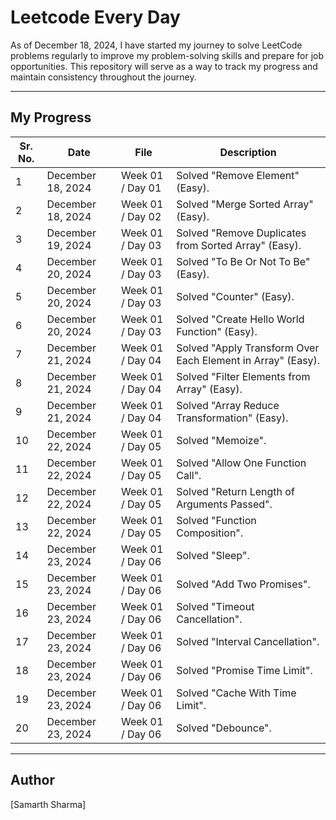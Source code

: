 # Leetcode Every Day

As of December 18, 2024, I have started my journey to solve LeetCode problems regularly to improve my problem-solving skills and prepare for job opportunities. This repository will serve as a way to track my progress and maintain consistency throughout the journey.

---

## My Progress
| Sr. No. | Date             | File              | Description                                   |
|---------|------------------|-------------------|-----------------------------------------------|
| 1       | December 18, 2024 | Week 01 / Day 01 | Solved "Remove Element" (Easy).              |
| 2       | December 18, 2024 | Week 01 / Day 02 | Solved "Merge Sorted Array" (Easy).          |
| 3       | December 19, 2024 | Week 01 / Day 03 | Solved "Remove Duplicates from Sorted Array" (Easy). |
| 4       | December 20, 2024 | Week 01 / Day 03 | Solved "To Be Or Not To Be" (Easy).          |
| 5       | December 20, 2024 | Week 01 / Day 03 | Solved "Counter" (Easy).                     |
| 6       | December 20, 2024 | Week 01 / Day 03 | Solved "Create Hello World Function" (Easy). |
| 7       | December 21, 2024 | Week 01 / Day 04 | Solved "Apply Transform Over Each Element in Array" (Easy). |
| 8       | December 21, 2024 | Week 01 / Day 04 | Solved "Filter Elements from Array" (Easy).       |
| 9       | December 21, 2024 | Week 01 / Day 04 | Solved "Array Reduce Transformation" (Easy).      |
| 10          | December 22, 2024 | Week 01 / Day 05    | Solved "Memoize".                               |
| 11          | December 22, 2024 | Week 01 / Day 05    | Solved "Allow One Function Call".               |
| 12          | December 22, 2024 | Week 01 / Day 05    | Solved "Return Length of Arguments Passed".     |
| 13          | December 22, 2024 | Week 01 / Day 05    | Solved "Function Composition".                  |
| 14          | December 23, 2024 | Week 01 / Day 06    | Solved "Sleep".                                 |
| 15          | December 23, 2024 | Week 01 / Day 06    | Solved "Add Two Promises".                      |
| 16          | December 23, 2024 | Week 01 / Day 06    | Solved "Timeout Cancellation".                  |
| 17          | December 23, 2024 | Week 01 / Day 06    | Solved "Interval Cancellation".                 |
| 18          | December 23, 2024 | Week 01 / Day 06    | Solved "Promise Time Limit".                    |
| 19          | December 23, 2024 | Week 01 / Day 06    | Solved "Cache With Time Limit".                 |
| 20          | December 23, 2024 | Week 01 / Day 06    | Solved "Debounce".                              |
---

## Author

[Samarth Sharma]
